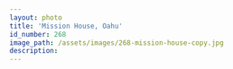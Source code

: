 ```yaml
---
layout: photo
title: 'Mission House, Oahu'
id_number: 268
image_path: /assets/images/268-mission-house-copy.jpg
description:
---
```


